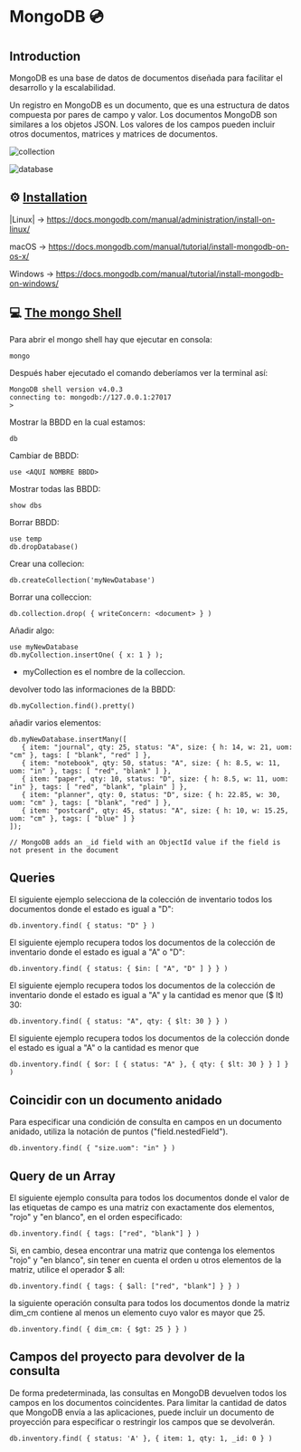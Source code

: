 # MongoDB 💿

## Introduction

MongoDB es una base de datos de documentos diseñada para facilitar el desarrollo y la escalabilidad.

Un registro en MongoDB es un documento, que es una estructura de datos compuesta por pares de campo y valor. Los documentos MongoDB son similares a los objetos JSON. Los valores de los campos pueden incluir otros documentos, matrices y matrices de documentos.

![collection](https://docs.mongodb.com/manual/images/crud-annotated-collection.bakedsvg.svg)

![database](https://media.geeksforgeeks.org/wp-content/uploads/20200219180521/MongoDB-database-colection.png)

## ⚙️ [Installation](https://docs.mongodb.com/manual/installation/)
|Linux|
 -> https://docs.mongodb.com/manual/administration/install-on-linux/

macOS -> https://docs.mongodb.com/manual/tutorial/install-mongodb-on-os-x/

Windows -> https://docs.mongodb.com/manual/tutorial/install-mongodb-on-windows/

## 💻 [The mongo Shell](https://docs.mongodb.com/manual/mongo/)

Para abrir el mongo shell hay que ejecutar en consola:
```
mongo
```
Después haber ejecutado el comando deberíamos ver la terminal así:
```
MongoDB shell version v4.0.3
connecting to: mongodb://127.0.0.1:27017
>
```
Mostrar la BBDD en la cual estamos:
```
db
```
Cambiar de BBDD:
```
use <AQUI NOMBRE BBDD>
```
Mostrar todas las BBDD:
```
show dbs
```
Borrar BBDD:
```
use temp
db.dropDatabase()
```
Crear una collecion:
```
db.createCollection('myNewDatabase')
```
Borrar una colleccion:
```
db.collection.drop( { writeConcern: <document> } )
```
Añadir algo:
```
use myNewDatabase
db.myCollection.insertOne( { x: 1 } );
```
- myCollection es el nombre de la colleccion.

devolver todo las informaciones de la BBDD:
```
db.myCollection.find().pretty()
```

añadir varios elementos:
```
db.myNewDatabase.insertMany([
   { item: "journal", qty: 25, status: "A", size: { h: 14, w: 21, uom: "cm" }, tags: [ "blank", "red" ] },
   { item: "notebook", qty: 50, status: "A", size: { h: 8.5, w: 11, uom: "in" }, tags: [ "red", "blank" ] },
   { item: "paper", qty: 10, status: "D", size: { h: 8.5, w: 11, uom: "in" }, tags: [ "red", "blank", "plain" ] },
   { item: "planner", qty: 0, status: "D", size: { h: 22.85, w: 30, uom: "cm" }, tags: [ "blank", "red" ] },
   { item: "postcard", qty: 45, status: "A", size: { h: 10, w: 15.25, uom: "cm" }, tags: [ "blue" ] }
]);

// MongoDB adds an _id field with an ObjectId value if the field is not present in the document
```

## Queries

El siguiente ejemplo selecciona de la colección de inventario todos los documentos donde el estado es igual a "D":
```
db.inventory.find( { status: "D" } )
```

El siguiente ejemplo recupera todos los documentos de la colección de inventario donde el estado es igual a "A" o "D":

```
db.inventory.find( { status: { $in: [ "A", "D" ] } } )
```
El siguiente ejemplo recupera todos los documentos de la colección de inventario donde el estado es igual a "A" y la cantidad es menor que ($ lt) 30:
```
db.inventory.find( { status: "A", qty: { $lt: 30 } } )
```

El siguiente ejemplo recupera todos los documentos de la colección donde el estado es igual a "A" o la cantidad es menor que
```
db.inventory.find( { $or: [ { status: "A" }, { qty: { $lt: 30 } } ] } )
```

## Coincidir con un documento anidado
Para especificar una condición de consulta en campos en un documento anidado, utiliza la notación de puntos ("field.nestedField").
```
db.inventory.find( { "size.uom": "in" } )
```

## Query de un Array

El siguiente ejemplo consulta para todos los documentos donde el valor de las etiquetas de campo es una matriz con exactamente dos elementos, "rojo" y "en blanco", en el orden especificado:
```
db.inventory.find( { tags: ["red", "blank"] } )
```

Si, en cambio, desea encontrar una matriz que contenga los elementos "rojo" y "en blanco", sin tener en cuenta el orden u otros elementos de la matriz, utilice el operador $ all:
```
db.inventory.find( { tags: { $all: ["red", "blank"] } } )
```
la siguiente operación consulta para todos los documentos donde la matriz dim_cm contiene al menos un elemento cuyo valor es mayor que 25.
```
db.inventory.find( { dim_cm: { $gt: 25 } } )
```
## Campos del proyecto para devolver de la consulta
De forma predeterminada, las consultas en MongoDB devuelven todos los campos en los documentos coincidentes. Para limitar la cantidad de datos que MongoDB envía a las aplicaciones, puede incluir un documento de proyección para especificar o restringir los campos que se devolverán.
```
db.inventory.find( { status: 'A' }, { item: 1, qty: 1, _id: 0 } )
```